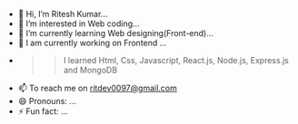 - 👋 Hi, I’m Ritesh Kumar...
- 👀 I’m interested in Web coding...
- 🌱 I’m currently learning Web designing(Front-end)...
- 💞️ I am currently working on Frontend ...
- >> I learned Html, Css, Javascript, React.js, Node.js, Express.js and MongoDB 
- 📫 To reach me on ritdev0097@gmail.com
- 😄 Pronouns: ...
- ⚡ Fun fact: ...

<!---
Ritdev0097/Ritdev0097 is a ✨ special ✨ repository because its `README.md` (this file) appears on your GitHub profile.
You can click the Preview link to take a look at your changes.
--->
